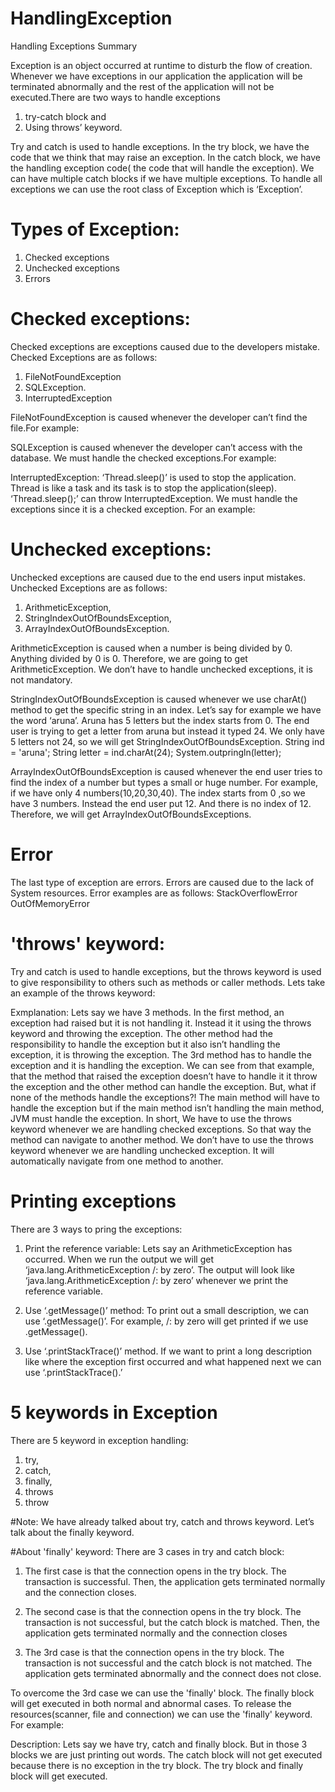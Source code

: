 # HandlingException

Handling Exceptions Summary


Exception is an object occurred at runtime to disturb the flow of creation. Whenever we have exceptions in our application the application will be terminated abnormally and the rest of the application will not be executed.There are two ways to handle exceptions
1. try-catch block and 
2. Using throws’ keyword. 

Try and catch is used to handle exceptions. In the try block, we have the code that we think that may raise an exception. In the catch block, we have the handling exception code( the code that will handle the exception). We can have multiple catch blocks if we have multiple exceptions. To handle all exceptions we can use the root class of Exception which is ‘Exception’. 

# Types of Exception:
1. Checked exceptions
2. Unchecked exceptions
3. Errors

# Checked exceptions:
Checked exceptions are exceptions caused due to the developers mistake. Checked Exceptions are as follows:
1. FileNotFoundException 
2. SQLException.
3. InterruptedException

FileNotFoundException is caused whenever the developer can’t find the file.For example:


SQLException is caused whenever the developer can’t access with the database. We must handle the checked exceptions.For example:


InterruptedException: ‘Thread.sleep()’ is used to stop the application. Thread is like a task and its task is to stop the application(sleep). ‘Thread.sleep();’ can throw InterruptedException. We must handle the exceptions since it is a checked exception.  For an example:


# Unchecked exceptions:
Unchecked exceptions are caused due to the end users input mistakes. Unchecked Exceptions are as follows:
1. ArithmeticException, 
2. StringIndexOutOfBoundsException, 
3. ArrayIndexOutOfBoundsException. 

ArithmeticException is caused when a number is being divided by 0. Anything divided by 0 is 0. Therefore, we are going to get ArithmeticException. We don’t have to handle unchecked exceptions, it is not mandatory.

StringIndexOutOfBoundsException is caused whenever we use charAt() method to get the specific string in an index. 
Let’s say for example we have the word ‘aruna’. Aruna has 5 letters but the index starts from 0. The end user is trying to get a letter from aruna but instead it typed 24. We only have 5 letters not 24, so we will get StringIndexOutOfBoundsException. 
String ind = 'aruna';
String letter = ind.charAt(24);
System.outpringln(letter);

ArrayIndexOutOfBoundsException is caused whenever the end user tries to find the index of a number but types a small or huge number. For example, if we have only 4 numbers(10,20,30,40). The index starts from 0 ,so we have 3 numbers. Instead the end user put 12. And there is no index of 12. Therefore, we will get ArrayIndexOutOfBoundsExceptions.


# Error
The last type of exception are errors. Errors are caused due to the lack of System resources. Error examples are as follows: 
StackOverflowError
OutOfMemoryError

# 'throws' keyword:

Try and catch is used to handle exceptions, but the throws keyword is used to give responsibility to others such as methods or caller methods. 
Lets take an example of the throws keyword:


Exmplanation: Lets say we have 3 methods. In the first method, an exception had raised but it is not handling it. Instead it it using the throws keyword and throwing the exception. The other method had the responsibility to handle the exception but it also isn’t handling the exception, it is throwing the exception. The 3rd method has to handle the exception and it is handling the exception. We can see from that example, that the method that raised the exception doesn’t have to handle it it throw the exception and the other method can handle the exception. But, what if none of the methods handle the exceptions?! The main method will have to handle the exception but if the main method isn’t handling the main method, JVM must handle the exception.
In short, We have to use the throws keyword whenever we are handling checked exceptions. So that way the method can navigate to another method. We don’t have to use the throws keyword whenever we are handling unchecked exception. It will automatically navigate from one method to another.

# Printing exceptions
There are 3 ways to pring the exceptions:
1. Print the reference variable:  Lets say an ArithmeticException has occurred. When we run the output we will get ‘java.lang.ArithmeticException /: by zero’. The output will look like ‘java.lang.ArithmeticException /: by zero’ whenever we print the reference variable.

   
2. Use ‘.getMessage()’ method:
To print out a small description, we can use ‘.getMessage()’. For example, /: by zero will get printed if we use .getMessage().


3. Use ‘.printStackTrace()’ method. If we want to print a long description like where the exception first occurred and what happened next we can use ‘.printStackTrace().’

   
# 5 keywords in Exception
There are 5 keyword in exception handling:
1. try,
2. catch,
3. finally,
4. throws
5. throw
  
#Note: We have already talked about try, catch and throws keyword. Let’s talk about the finally keyword.

#About 'finally' keyword:
There are 3 cases in try and catch block:
1. The first case is that the connection opens in the try block. The transaction is successful. Then, the application gets terminated normally and the connection closes.
   
2.  The second case is that the connection opens in the try block. The transaction is not successful, but the catch block is matched. Then, the application gets terminated normally and the connection closes
 
4. The 3rd case is that the connection opens in the try block. The transaction is not successful and the catch block is not matched. The application gets terminated abnormally and the connect does not close.


To overcome the 3rd case we can use the 'finally' block. The finally block will get executed in both normal and abnormal cases. To release the resources(scanner, file and connection) we can use the 'finally' keyword. For example:




Description: Lets say we have try, catch and finally block. But in those 3 blocks we are just printing out words. The catch block will not get executed because there is no exception in the try block. The try block and finally block will get executed.
